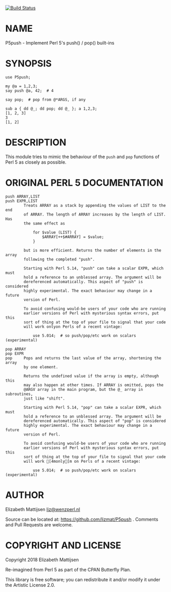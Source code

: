 [![Build Status](https://travis-ci.org/lizmat/P5push.svg?branch=master)](https://travis-ci.org/lizmat/P5push)

NAME
====

P5push - Implement Perl 5's push() / pop() built-ins

SYNOPSIS
========

    use P5push;

    my @a = 1,2,3;
    say push @a, 42;  # 4

    say pop;  # pop from @*ARGS, if any

    sub a { dd @_; dd pop; dd @_ }; a 1,2,3;
    [1, 2, 3]
    3
    [1, 2]

DESCRIPTION
===========

This module tries to mimic the behaviour of the `push` and `pop` functions of Perl 5 as closely as possible.

ORIGINAL PERL 5 DOCUMENTATION
=============================

    push ARRAY,LIST
    push EXPR,LIST
            Treats ARRAY as a stack by appending the values of LIST to the end
            of ARRAY. The length of ARRAY increases by the length of LIST. Has
            the same effect as

                for $value (LIST) {
                    $ARRAY[++$#ARRAY] = $value;
                }

            but is more efficient. Returns the number of elements in the array
            following the completed "push".

            Starting with Perl 5.14, "push" can take a scalar EXPR, which must
            hold a reference to an unblessed array. The argument will be
            dereferenced automatically. This aspect of "push" is considered
            highly experimental. The exact behaviour may change in a future
            version of Perl.

            To avoid confusing would-be users of your code who are running
            earlier versions of Perl with mysterious syntax errors, put this
            sort of thing at the top of your file to signal that your code
            will work onlyon Perls of a recent vintage:

                use 5.014;  # so push/pop/etc work on scalars (experimental)

    pop ARRAY
    pop EXPR
    pop     Pops and returns the last value of the array, shortening the array
            by one element.

            Returns the undefined value if the array is empty, although this
            may also happen at other times. If ARRAY is omitted, pops the
            @ARGV array in the main program, but the @_ array in subroutines,
            just like "shift".

            Starting with Perl 5.14, "pop" can take a scalar EXPR, which must
            hold a reference to an unblessed array. The argument will be
            dereferenced automatically. This aspect of "pop" is considered
            highly experimental. The exact behaviour may change in a future
            version of Perl.

            To avoid confusing would-be users of your code who are running
            earlier versions of Perl with mysterious syntax errors, put this
            sort of thing at the top of your file to signal that your code
            will work [4monly[m on Perls of a recent vintage:

                use 5.014;  # so push/pop/etc work on scalars (experimental)

AUTHOR
======

Elizabeth Mattijsen <liz@wenzperl.nl>

Source can be located at: https://github.com/lizmat/P5push . Comments and Pull Requests are welcome.

COPYRIGHT AND LICENSE
=====================

Copyright 2018 Elizabeth Mattijsen

Re-imagined from Perl 5 as part of the CPAN Butterfly Plan.

This library is free software; you can redistribute it and/or modify it under the Artistic License 2.0.

